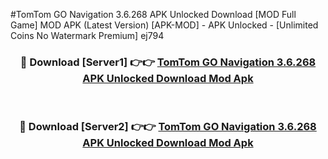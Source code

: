 #TomTom GO Navigation 3.6.268 APK Unlocked Download [MOD Full Game] MOD APK (Latest Version) [APK-MOD] - APK Unlocked - [Unlimited Coins No Watermark Premium] ej794



<div align="center">

<h3>🔴 Download [Server1] 👉👉 <a href="https://momento.my/?title=TomTom_GO_Navigation_3.6.268_APK_Unlocked_Download">TomTom GO Navigation 3.6.268 APK Unlocked Download Mod Apk</a></h3><br>

<h3>🔴 Download [Server2] 👉👉 <a href="https://momento.my/?title=TomTom_GO_Navigation_3.6.268_APK_Unlocked_Download">TomTom GO Navigation 3.6.268 APK Unlocked Download Mod Apk</a></h3>
</div>
